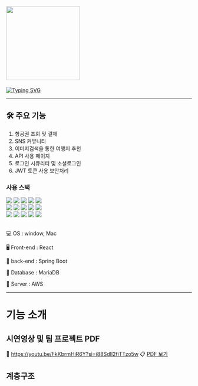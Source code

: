 # <img src="https://private-user-images.githubusercontent.com/183713556/402766679-2237d348-787b-401e-8fb7-72e93fb36f62.png?jwt=eyJhbGciOiJIUzI1NiIsInR5cCI6IkpXVCJ9.eyJpc3MiOiJnaXRodWIuY29tIiwiYXVkIjoicmF3LmdpdGh1YnVzZXJjb250ZW50LmNvbSIsImtleSI6ImtleTUiLCJleHAiOjE3MzY4MTk2NjQsIm5iZiI6MTczNjgxOTM2NCwicGF0aCI6Ii8xODM3MTM1NTYvNDAyNzY2Njc5LTIyMzdkMzQ4LTc4N2ItNDAxZS04ZmI3LTcyZTkzZmIzNmY2Mi5wbmc_WC1BbXotQWxnb3JpdGhtPUFXUzQtSE1BQy1TSEEyNTYmWC1BbXotQ3JlZGVudGlhbD1BS0lBVkNPRFlMU0E1M1BRSzRaQSUyRjIwMjUwMTE0JTJGdXMtZWFzdC0xJTJGczMlMkZhd3M0X3JlcXVlc3QmWC1BbXotRGF0ZT0yMDI1MDExNFQwMTQ5MjRaJlgtQW16LUV4cGlyZXM9MzAwJlgtQW16LVNpZ25hdHVyZT0xYzExZDI3ZTViZjY2YWMwOTU3NTMxMDk0YTI5OTlmMDY0MmYwMzg4NWU3NWYxNWViZTRlNGJjNWEwMGM0OTMxJlgtQW16LVNpZ25lZEhlYWRlcnM9aG9zdCJ9.5vGNt3ELIeq_nKLrBWELYBeLYrZ_Ha1QSuuTFEKncDE" width="200" />
[![Typing SVG](https://readme-typing-svg.demolab.com?font=Do+Hyeon&size=30&pause=1000&color=000000&width=600&lines=RESTful%2C+SPA+%EA%B8%B0%EB%B0%98+%EB%B0%98%EC%9D%91%ED%98%95+%EC%9B%B9%ED%8E%98%EC%9D%B4%EC%A7%80)](https://git.io/typing-svg)

----

## 🛠️ 주요 기능
  1. 항공권 조회 및 결제
  2. SNS 커뮤니티
  3. 이미지검색을 통한 여행지 추천
  4. API 사용 페이지
  5. 로그인 시큐리티 및 소셜로그인
  6. JWT 토큰 사용 보안처리

###  사용 스택
<div>
<img src="https://img.shields.io/badge/React-61DAFB?style=for-the-badge&logo=React&logoColor=white">
<img src="https://img.shields.io/badge/Spring Boot-6DB33F?style=for-the-badge&logo=Spring Boot&logoColor=white">
<img src="https://img.shields.io/badge/MariaDB-003545?style=for-the-badge&logo=MariaDB&logoColor=white">
<img src="https://img.shields.io/badge/Amazon AWS-232F3E?style=for-the-badge&logo=Amazon AWS&logoColor=white">
<img src="https://img.shields.io/badge/Redux-764ABC?style=for-the-badge&logo=Redux&logoColor=white">
<br/><img src="https://img.shields.io/badge/Sass-CC6699?style=for-the-badge&logo=Sass&logoColor=white">
<img src="https://img.shields.io/badge/Python-3776AB?style=for-the-badge&logo=Python&logoColor=white">
<img src="https://img.shields.io/badge/Tensorflow-FF6F00?style=for-the-badge&logo=Tensorflow&logoColor=white">
<img src="https://img.shields.io/badge/Node.js-339933?style=for-the-badge&logo=Node.js&logoColor=white">
<img src="https://img.shields.io/badge/HTML5-E34F26?style=for-the-badge&logo=HTML5&logoColor=white">
<br/><img src="https://img.shields.io/badge/CSS3-1572B6?style=for-the-badge&logo=CSS3&logoColor=white">
<img src="https://img.shields.io/badge/Javascript-F7DF1E?style=for-the-badge&logo=Javascript&logoColor=white">
<img src="https://img.shields.io/badge/jQuery-0769AD?style=for-the-badge&logo=jQuery&logoColor=white">
<img src="https://img.shields.io/badge/Amazon S3-569A31?style=for-the-badge&logo=Amazon S3&logoColor=white">
<img src="https://img.shields.io/badge/Prettier-F7B93E?style=for-the-badge&logo=Prettier&logoColor=white"><br/><br/> </div>


💻  OS : window, Mac

🖥️ Front-end : React

📒 back-end : Spring Boot

💾 Database : MariaDB

📡 Server : AWS

----

# 기능 소개

## 시연영상 및 팀 프로젝트 PDF
🎥 https://youtu.be/FkKbrmHiR6Y?si=i88SdIl2fiTTzo5w
📋 [PDF 보기](https://raw.githubusercontent.com/paesir-i-am/Wanderlust/develop/Wanderlust_%E1%84%89%E1%85%AE%E1%84%8C%E1%85%A5%E1%86%BC.pdf)
## 계층구조







